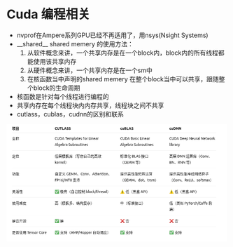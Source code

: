 # Cuda 编程相关

- nvprof在Ampere系列GPU已经不再适用了，用nsys(Nsight Systems)
- \_\_shared\_\_ shared memery 的使用方法：
  1. 从软件概念来讲，一个共享内存是在一个block内，block内的所有线程都能使用该共享内存
  2. 从硬件概念来讲，一个共享内存是在一个sm中
  3. 在核函数当中声明的shared memery 在整个block当中可以共享，跟随整个block的生命周期
- 核函数是针对每个线程进行编程的
- 共享内存在每个线程块内内存共享，线程块之间不共享
- cutlass，cublas，cudnn的区别和联系

![alt text](image1.png)


